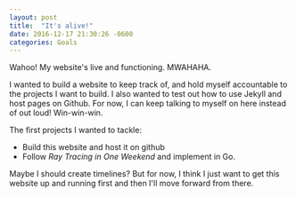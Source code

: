 ```yaml
---
layout: post
title:  "It's alive!"
date: 2016-12-17 21:30:26 -0600
categories: Goals
---
```

Wahoo! My website\'s live and functioning. MWAHAHA.

I wanted to build a website to keep track of, and hold myself accountable to the projects I want to build. I also wanted to test out how to use Jekyll and host pages on Github. For now, I can keep talking to myself on here instead of out loud! Win-win-win.

The first projects I wanted to tackle:

- Build this website and host it on github
- Follow _Ray Tracing in One Weekend_ and implement in Go.

Maybe I should create timelines? But for now, I think I just want to get this website up and running first and then I\'ll move forward from there.
